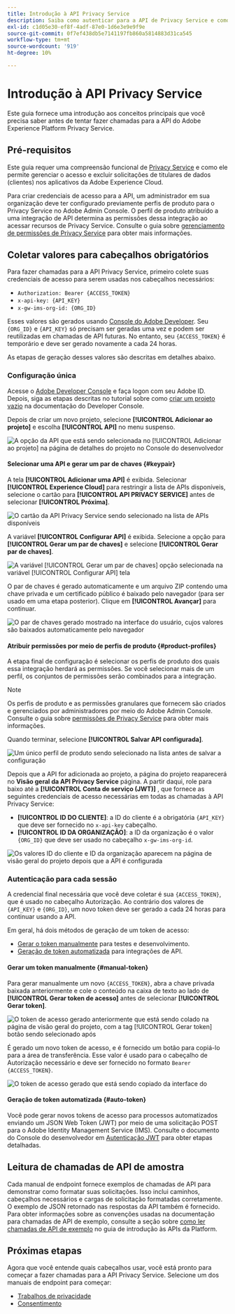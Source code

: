 ```yaml
---
title: Introdução à API Privacy Service
description: Saiba como autenticar para a API de Privacy Service e como interpretar chamadas de API de exemplo na documentação.
exl-id: c1d05e30-ef8f-4adf-87e0-1d6e3e9e9f9e
source-git-commit: 0f7ef438db5e7141197fb860a5814883d31ca545
workflow-type: tm+mt
source-wordcount: '919'
ht-degree: 10%

---
```


# Introdução à API Privacy Service

Este guia fornece uma introdução aos conceitos principais que você precisa saber antes de tentar fazer chamadas para a API do Adobe Experience Platform Privacy Service.

## Pré-requisitos

Este guia requer uma compreensão funcional de [Privacy Service](../home.md) e como ele permite gerenciar o acesso e excluir solicitações de titulares de dados (clientes) nos aplicativos da Adobe Experience Cloud.

Para criar credenciais de acesso para a API, um administrador em sua organização deve ter configurado previamente perfis de produto para o Privacy Service no Adobe Admin Console. O perfil de produto atribuído a uma integração de API determina as permissões dessa integração ao acessar recursos de Privacy Service. Consulte o guia sobre [gerenciamento de permissões de Privacy Service](../permissions.md) para obter mais informações.

## Coletar valores para cabeçalhos obrigatórios

Para fazer chamadas para a API Privacy Service, primeiro colete suas credenciais de acesso para serem usadas nos cabeçalhos necessários:

* `Authorization: Bearer {ACCESS_TOKEN}`
* `x-api-key: {API_KEY}`
* `x-gw-ims-org-id: {ORG_ID}`

Esses valores são gerados usando [Console do Adobe Developer](https://developer.adobe.com/console). Seu `{ORG_ID}` e `{API_KEY}` só precisam ser geradas uma vez e podem ser reutilizadas em chamadas de API futuras. No entanto, seu `{ACCESS_TOKEN}` é temporário e deve ser gerado novamente a cada 24 horas.

As etapas de geração desses valores são descritas em detalhes abaixo.

### Configuração única

Acesse o [Adobe Developer Console](https://developer.adobe.com/console) e faça logon com seu Adobe ID. Depois, siga as etapas descritas no tutorial sobre como [criar um projeto vazio](https://developer.adobe.com/developer-console/docs/guides/projects/projects-empty/) na documentação do Developer Console.

Depois de criar um novo projeto, selecione **[!UICONTROL Adicionar ao projeto]** e escolha **[!UICONTROL API]** no menu suspenso.

![A opção da API que está sendo selecionada no [!UICONTROL Adicionar ao projeto] na página de detalhes do projeto no Console do desenvolvedor](../images/api/getting-started/add-api-button.png)

#### Selecionar uma API e gerar um par de chaves {#keypair}

A tela **[!UICONTROL Adicionar uma API]** é exibida. Selecionar **[!UICONTROL Experience Cloud]** para restringir a lista de APIs disponíveis, selecione o cartão para **[!UICONTROL API PRIVACY SERVICE]** antes de selecionar **[!UICONTROL Próxima]**.

![O cartão da API Privacy Service sendo selecionado na lista de APIs disponíveis](../images/api/getting-started/add-privacy-service-api.png)

A variável **[!UICONTROL Configurar API]** é exibida. Selecione a opção para **[!UICONTROL Gerar um par de chaves]** e selecione **[!UICONTROL Gerar par de chaves]**.

![A variável [!UICONTROL Gerar um par de chaves] opção selecionada na variável [!UICONTROL Configurar API] tela](../images/api/getting-started/generate-key-pair.png)

O par de chaves é gerado automaticamente e um arquivo ZIP contendo uma chave privada e um certificado público é baixado pelo navegador (para ser usado em uma etapa posterior). Clique em **[!UICONTROL Avançar]** para continuar.

![O par de chaves gerado mostrado na interface do usuário, cujos valores são baixados automaticamente pelo navegador](../images/api/getting-started/key-pair-generated.png)

#### Atribuir permissões por meio de perfis de produto {#product-profiles}

A etapa final de configuração é selecionar os perfis de produto dos quais essa integração herdará as permissões. Se você selecionar mais de um perfil, os conjuntos de permissões serão combinados para a integração.

>[!NOTE]
>
>Os perfis de produto e as permissões granulares que fornecem são criados e gerenciados por administradores por meio do Adobe Admin Console. Consulte o guia sobre [permissões de Privacy Service](../permissions.md) para obter mais informações.

Quando terminar, selecione **[!UICONTROL Salvar API configurada]**.

![Um único perfil de produto sendo selecionado na lista antes de salvar a configuração](../images/api/getting-started/select-product-profiles.png)

Depois que a API for adicionada ao projeto, a página do projeto reaparecerá no **Visão geral da API Privacy Service** página. A partir daqui, role para baixo até a **[!UICONTROL Conta de serviço (JWT)]** , que fornece as seguintes credenciais de acesso necessárias em todas as chamadas à API Privacy Service:

* **[!UICONTROL ID DO CLIENTE]**: a ID do cliente é a obrigatória `{API_KEY}` que deve ser fornecido no `x-api-key` cabeçalho.
* **[!UICONTROL ID DA ORGANIZAÇÃO]**: a ID da organização é o valor `{ORG_ID}` que deve ser usado no cabeçalho `x-gw-ims-org-id`.

![Os valores ID do cliente e ID da organização aparecem na página de visão geral do projeto depois que a API é configurada](../images/api/getting-started/jwt-credentials.png)

### Autenticação para cada sessão

A credencial final necessária que você deve coletar é sua `{ACCESS_TOKEN}`, que é usado no cabeçalho Autorização. Ao contrário dos valores de `{API_KEY}` e `{ORG_ID}`, um novo token deve ser gerado a cada 24 horas para continuar usando a API.

Em geral, há dois métodos de geração de um token de acesso:

* [Gerar o token manualmente](#manual-token) para testes e desenvolvimento.
* [Geração de token automatizada](#auto-token) para integrações de API.

#### Gerar um token manualmente {#manual-token}

Para gerar manualmente um novo `{ACCESS_TOKEN}`, abra a chave privada baixada anteriormente e cole o conteúdo na caixa de texto ao lado de **[!UICONTROL Gerar token de acesso]** antes de selecionar **[!UICONTROL Gerar token]**.

![O token de acesso gerado anteriormente que está sendo colado na página de visão geral do projeto, com a tag [!UICONTROL Gerar token] botão sendo selecionado após](../images/api/getting-started/paste-private-key.png)

É gerado um novo token de acesso, e é fornecido um botão para copiá-lo para a área de transferência. Esse valor é usado para o cabeçalho de Autorização necessário e deve ser fornecido no formato `Bearer {ACCESS_TOKEN}`.

![O token de acesso gerado que está sendo copiado da interface do](../images/api/getting-started/generated-access-token.png)

#### Geração de token automatizada {#auto-token}

Você pode gerar novos tokens de acesso para processos automatizados enviando um JSON Web Token (JWT) por meio de uma solicitação POST para o Adobe Identity Management Service (IMS). Consulte o documento do Console do desenvolvedor em [Autenticação JWT](https://developer.adobe.com/developer-console/docs/guides/authentication/JWT/) para obter etapas detalhadas.

## Leitura de chamadas de API de amostra

Cada manual de endpoint fornece exemplos de chamadas de API para demonstrar como formatar suas solicitações. Isso inclui caminhos, cabeçalhos necessários e cargas de solicitação formatadas corretamente. O exemplo de JSON retornado nas respostas da API também é fornecido. Para obter informações sobre as convenções usadas na documentação para chamadas de API de exemplo, consulte a seção sobre [como ler chamadas de API de exemplo](../../landing/api-guide.md#sample-api) no guia de introdução às APIs da Platform.

## Próximas etapas

Agora que você entende quais cabeçalhos usar, você está pronto para começar a fazer chamadas para a API Privacy Service. Selecione um dos manuais de endpoint para começar:

* [Trabalhos de privacidade](./privacy-jobs.md)
* [Consentimento](./consent.md)
